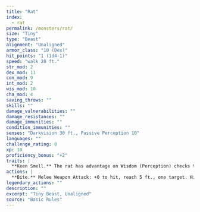 ```yaml
---
title: "Rat"
index:
  - rat
permalink: /monsters/rat/
size: "Tiny"
type: "Beast"
alignment: "Unaligned"
armor_class: "10 (Dex)"
hit_points: "1 (1d4-1)"
speed: "walk 20 ft."
str_mod: 2
dex_mod: 11
con_mod: 9
int_mod: 2
wis_mod: 10
cha_mod: 4
saving_throws: ""
skills: ""
damage_vulnerabilities: ""
damage_resistances: ""
damage_immunities: ""
condition_immunities: ""
senses: "Darkvision 30 ft., Passive Perception 10"
languages: ""
challenge_rating: 0
xp: 10
proficiency_bonus: "+2"
traits: |
  **Keen Smell.** The rat has advantage on Wisdom (Perception) checks that rely on smell.
actions: |
  **Bite.** Melee Weapon Attack: +0 to hit, reach 5 ft., one target. Hit: 1 piercing damage.  
legendary_actions: ""
description: ""
excerpt: "Tiny Beast, Unaligned"
source: "Basic Rules"
---
```

